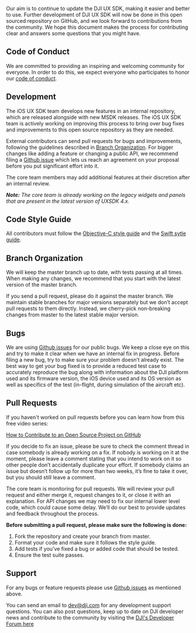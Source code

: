 Our aim is to continue to update the DJI UX SDK, making it easier and better to use. Further development of DJI UX SDK will now be done in this open sourced repository on GitHub, and we look forward to contributions from the community. We hope this document makes the process for contributing clear and answers some questions that you might have.

## Code of Conduct
We are committed to providing an inspiring and welcoming community for everyone. In order to do this, we expect everyone who participates to honor our [code of conduct](https://github.com/dji-sdk/Mobile-UXSDK-Beta-iOS/blob/master/CODE_OF_CONDUCT.md).

## Development
The iOS UX SDK team develops new features in an internal repository, which are released alongside with new MSDK releases. The iOS UX SDK team is actively working on improving this process to bring over bug fixes and improvements to this open source repository as they are needed. 

External contributors can send pull requests for bugs and improvements, following the guidelines described in [Branch Organization](#branch-organization). For bigger changes like adding a feature or changing a public API, we recommend filing a [Github issue](https://github.com/dji-sdk/Mobile-UXSDK-Beta-iOS/issues) which lets us reach an agreement on your proposal before you put significant effort into it. 

The core team members may add additional features at their discretion after an internal review. 

_**Note:** The core team is already working on the legacy widgets and panels that are present in the latest version of UXSDK 4.x._


## Code Style Guide
All contributors must follow the [Objective-C style guide](https://github.com/dji-sdk/Open-Source-UXSDK-iOS/wiki/Objective-C-Style-Guide) and the [Swift sytle guide](https://github.com/dji-sdk/Mobile-UXSDK-Beta-iOS/wiki/Swift-Style-Guide).

## Branch Organization
We will keep the master branch up to date, with tests passing at all times. When making any changes, we recommend that you start with the latest version of the master branch.

If you send a pull request, please do it against the master branch. We maintain stable branches for major versions separately but we don’t accept pull requests to them directly. Instead, we cherry-pick non-breaking changes from master to the latest stable major version.

## Bugs
We are using [Github issues](https://github.com/dji-sdk/Mobile-UXSDK-Beta-iOS/issues) for our public bugs. We keep a close eye on this and try to make it clear when we have an internal fix in progress. Before filing a new bug, try to make sure your problem doesn’t already exist. The best way to get your bug fixed is to provide a reduced test case to accurately reproduce the bug along with information about the DJI platform used and its firmware version, the iOS device used and its OS version as well as specifics of the test (in-flight, during simulation of the aircraft etc).

## Pull Requests
If you haven't worked on pull requests before you can learn how from this free video series: 

[How to Contribute to an Open Source Project on GitHub](https://egghead.io/courses/how-to-contribute-to-an-open-source-project-on-github)

If you decide to fix an issue, please be sure to check the comment thread in case somebody is already working on a fix. If nobody is working on it at the moment, please leave a comment stating that you intend to work on it so other people don’t accidentally duplicate your effort. If somebody claims an issue but doesn’t follow up for more than two weeks, it’s fine to take it over, but you should still leave a comment.

The core team is monitoring for pull requests. We will review your pull request and either merge it, request changes to it, or close it with an explanation. For API changes we may need to fix our internal lower level code, which could cause some delay. We’ll do our best to provide updates and feedback throughout the process.

**Before submitting a pull request, please make sure the following is done:** 
1. Fork the repository and create your branch from master.
1. Format your code and make sure it follows the style guide.
1. Add tests if you’ve fixed a bug or added code that should be tested.
1. Ensure the test suite passes.

## Support
For any bugs or feature requests please use [Github issues](https://github.com/dji-sdk/Mobile-UXSDK-Beta-iOS/issues) as mentioned above. 

You can send an email to dev@dji.com for any development support questions. You can also post questions, keep up to date on DJI developer news and contribute to the community by visiting the [DJI's Developer Forum here](https://forum.dji.com/forum-139-1.html?from=developer)
